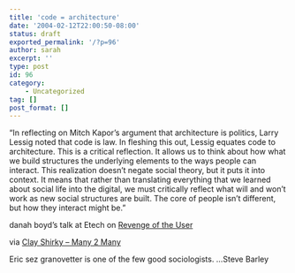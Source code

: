 ```yaml
---
title: 'code = architecture'
date: '2004-02-12T22:00:50-08:00'
status: draft
exported_permalink: '/?p=96'
author: sarah
excerpt: ''
type: post
id: 96
category:
    - Uncategorized
tag: []
post_format: []
---
```

“In reflecting on Mitch Kapor’s argument that architecture is politics, Larry Lessig noted that code is law. In fleshing this out, Lessig equates code to architecture. This is a critical reflection. It allows us to think about how what we build structures the underlying elements to the ways people can interact. This realization doesn’t negate social theory, but it puts it into context. It means that rather than translating everything that we learned about social life into the digital, we must critically reflect what will and won’t work as new social structures are built. The core of people isn’t different, but how they interact might be.”

danah boyd’s talk at Etech on [Revenge of the User](http://www.zephoria.org/thoughts/archives/2004/02/11/my_etech_talk_revenge_of_the_user.html#004027)

via [Clay Shirky – Many 2 Many](http://www.corante.com/many/archives/2004/02/12/danah_boyd_good.php)

Eric sez granovetter is one of the few good sociologists. …Steve Barley